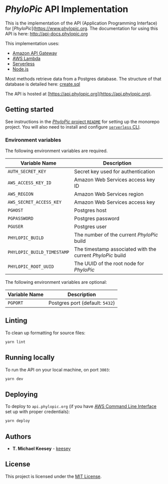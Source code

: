 # _PhyloPic_ API Implementation

This is the implementation of the API (Application Programming Interface) for [_PhyloPic_](https://www.phylopic.org. The documentation for using this API is here: http://api-docs.phylopic.org

This implementation uses:

-   [Amazon API Gateway](https://aws.amazon.com/api-gateway/)
-   [AWS Lambda](https://aws.amazon.com/lambda/)
-   [Serverless](https://www.serverless.com/)
-   [Node.js](https://nodejs.org/)

Most methods retrieve data from a Postgres database. The structure of that database is detailed here: [create.sql](../../sql/create.sql)

The API is hosted at [https://api.phylopic.org](https://api.phylopic.org).

## Getting started

See instructions in the [_PhyloPic_ project `README`](../../README.md) for setting up the monorepo project. You will also need to install and configure [`serverless` CLI](https://www.serverless.com/framework/docs/getting-started).

### Environment variables

The following environment variables are required.

| Variable Name              | Description                                                |
| -------------------------- | ---------------------------------------------------------- |
| `AUTH_SECRET_KEY`          | Secret key used for authentication                         |
| `AWS_ACCESS_KEY_ID`        | Amazon Web Services access key ID                          |
| `AWS_REGION`               | Amazon Web Services region                                 |
| `AWS_SECRET_ACCESS_KEY`    | Amazon Web Services access key                             |
| `PGHOST`                   | Postgres host                                              |
| `PGPASSWORD`               | Postgres password                                          |
| `PGUSER`                   | Postgres user                                              |
| `PHYLOPIC_BUILD`           | The number of the current _PhyloPic_ build                 |
| `PHYLOPIC_BUILD_TIMESTAMP` | The timestamp associated with the current _PhyloPic_ build |
| `PHYLOPIC_ROOT_UUID`       | The UUID of the root node for _PhyloPic_                   |

The following environment variables are optional:

| Variable Name | Description                     |
| ------------- | ------------------------------- |
| `PGPORT`      | Postgres port (default: `5432`) |

## Linting

To clean up formatting for source files:

```sh
yarn lint
```

## Running locally

To run the API on your local machine, on port `3003`:

```sh
yarn dev
```

## Deploying

To deploy to `api.phylopic.org` (if you have [AWS Command Line Interface](https://aws.amazon.com/cli/) set up with proper credentials):

```sh
yarn deploy
```

## Authors

-   **T. Michael Keesey** - [keesey](https://github.com/keesey)

## License

This project is licensed under the [MIT License](../../LICENSE).
